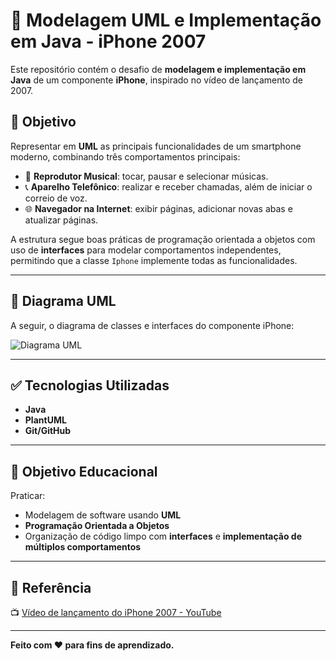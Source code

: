 # 📱 Modelagem UML e Implementação em Java - iPhone 2007

Este repositório contém o desafio de **modelagem e implementação em Java** de um componente **iPhone**, inspirado no vídeo de lançamento de 2007.

## 🚀 Objetivo

Representar em **UML** as principais funcionalidades de um smartphone moderno, combinando três comportamentos principais:

- 🎵 **Reprodutor Musical**: tocar, pausar e selecionar músicas.
- 📞 **Aparelho Telefônico**: realizar e receber chamadas, além de iniciar o correio de voz.
- 🌐 **Navegador na Internet**: exibir páginas, adicionar novas abas e atualizar páginas.

A estrutura segue boas práticas de programação orientada a objetos com uso de **interfaces** para modelar comportamentos independentes, permitindo que a classe `Iphone` implemente todas as funcionalidades.

---

## 📌 Diagrama UML

A seguir, o diagrama de classes e interfaces do componente iPhone:

![Diagrama UML](https://uml.planttext.com/plantuml/png/lPF1Ri8m38RlbVeElj5f4eymWTY5mn1Yq-wcCSLI6bTEWYQsFTKUOI-sb554rYlQBR4TV_PlP-O3QeYjBOi9FDAE7TVy_UN04B0Bf3kioPV5vGmRwbHC3A9FqNED5jxB0k0U3i86WjIerTsLfSFe_vWyMQfP79vJLCz1sJNGdcufyhCihf7p3fNiNbxIkvsa2YLZMcuIu9p3nPPKhcaOo1dAApYrYReGLM9vbMCrfgxmG0qQqMLlSXGoABtnbdMD3RjB_L5j1ZRys-LA3ZZVOfLN5T7o4OSK0ty22ukUODdjnQKPj9sbbbp09Ar13ycP3QPE1Zz4ttuIDnVv7mJSaCN-NI_FMPZfzEDXlBcvUxnbkN-q3prjbje-_PuV)

---

## ✅ Tecnologias Utilizadas

- **Java**
- **PlantUML**
- **Git/GitHub**

---

## 🎯 Objetivo Educacional

Praticar:
- Modelagem de software usando **UML**
- **Programação Orientada a Objetos**
- Organização de código limpo com **interfaces** e **implementação de múltiplos comportamentos**

---

## 📖 Referência

📺 [Vídeo de lançamento do iPhone 2007 - YouTube](https://www.youtube.com/watch?v=MnrJzXM7a6o)

---

**Feito com ❤️ para fins de aprendizado.**
